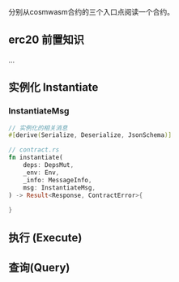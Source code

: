 分别从cosmwasm合约的三个入口点阅读一个合约。

## erc20 前置知识

...

## 实例化 Instantiate

### InstantiateMsg

```rust
// 实例化的相关消息
#[derive(Serialize, Deserialize, JsonSchema)]
```



```rust
// contract.rs
fn instantiate(
	deps: DepsMut,
    _env: Env,
    _info: MessageInfo,
    msg: InstantiateMsg,
) -> Result<Response, ContractError>{
    
}
```

## 执行 (Execute)



## 查询(Query)

